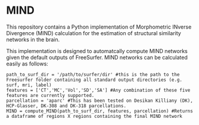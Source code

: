 # MIND
This repository contains a Python implementation of Morphometric INverse Divergence (MIND) calculation for the estimation of structural similarity networks in the brain.

This implementation is designed to automatcally compute MIND networks given the default outputs of FreeSurfer. MIND networks can be calculated easily as follows:

```
path_to_surf_dir = '/path/to/surfer/dir' #this is the path to the Freesurfer folder containing all standard output directories (e.g. surf, mri, label)
features = ['CT','MC','Vol','SD','SA'] #Any combination of these five features are currently supported.
parcellation = 'aparc' #This has been tested on Desikan Killiany (DK), HCP-Glasser, DK-308 and DK-318 parcellations.
MIND = compute_MIND(path_to_surf_dir, features, parcellation) #Returns a dataframe of regions X regions containing the final MIND network

```
